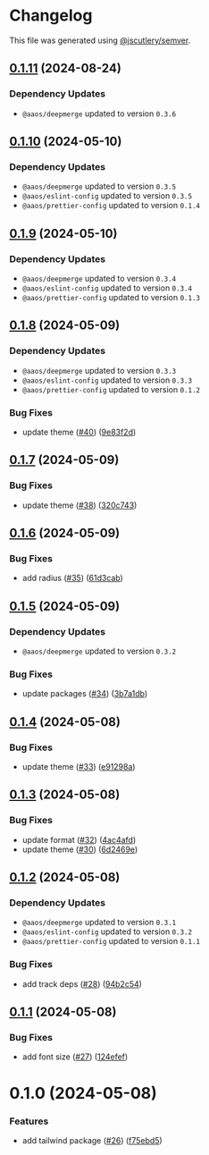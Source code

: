 # Changelog

This file was generated using [@jscutlery/semver](https://github.com/jscutlery/semver).

## [0.1.11](https://github.com/achieveagility/utils/compare/@aaos/tailwind-0.1.10...@aaos/tailwind-0.1.11) (2024-08-24)

### Dependency Updates

* `@aaos/deepmerge` updated to version `0.3.6`


## [0.1.10](https://github.com/achieveagility/utils/compare/@aaos/tailwind-0.1.9...@aaos/tailwind-0.1.10) (2024-05-10)

### Dependency Updates

* `@aaos/deepmerge` updated to version `0.3.5`
* `@aaos/eslint-config` updated to version `0.3.5`
* `@aaos/prettier-config` updated to version `0.1.4`


## [0.1.9](https://github.com/achieveagility/utils/compare/@aaos/tailwind-0.1.8...@aaos/tailwind-0.1.9) (2024-05-10)

### Dependency Updates

* `@aaos/deepmerge` updated to version `0.3.4`
* `@aaos/eslint-config` updated to version `0.3.4`
* `@aaos/prettier-config` updated to version `0.1.3`


## [0.1.8](https://github.com/achieveagility/utils/compare/@aaos/tailwind-0.1.7...@aaos/tailwind-0.1.8) (2024-05-09)

### Dependency Updates

* `@aaos/deepmerge` updated to version `0.3.3`
* `@aaos/eslint-config` updated to version `0.3.3`
* `@aaos/prettier-config` updated to version `0.1.2`

### Bug Fixes

* update theme ([#40](https://github.com/achieveagility/utils/issues/40)) ([9e83f2d](https://github.com/achieveagility/utils/commit/9e83f2d316daad4804be32ec7bb35961b39cdb92))



## [0.1.7](https://github.com/achieveagility/utils/compare/@aaos/tailwind-0.1.6...@aaos/tailwind-0.1.7) (2024-05-09)


### Bug Fixes

* update theme ([#38](https://github.com/achieveagility/utils/issues/38)) ([320c743](https://github.com/achieveagility/utils/commit/320c743d007ce8765a334be4e40a82e9957d4a8c))



## [0.1.6](https://github.com/achieveagility/utils/compare/@aaos/tailwind-0.1.5...@aaos/tailwind-0.1.6) (2024-05-09)


### Bug Fixes

* add radius ([#35](https://github.com/achieveagility/utils/issues/35)) ([61d3cab](https://github.com/achieveagility/utils/commit/61d3cababadb644ed03f69ea450d425c548247bb))



## [0.1.5](https://github.com/achieveagility/utils/compare/@aaos/tailwind-0.1.4...@aaos/tailwind-0.1.5) (2024-05-09)

### Dependency Updates

* `@aaos/deepmerge` updated to version `0.3.2`

### Bug Fixes

* update packages ([#34](https://github.com/achieveagility/utils/issues/34)) ([3b7a1db](https://github.com/achieveagility/utils/commit/3b7a1db3dd14468fe4af396f873d54db904a2434))



## [0.1.4](https://github.com/achieveagility/utils/compare/@aaos/tailwind-0.1.3...@aaos/tailwind-0.1.4) (2024-05-08)


### Bug Fixes

* update theme ([#33](https://github.com/achieveagility/utils/issues/33)) ([e91298a](https://github.com/achieveagility/utils/commit/e91298a35e37edc374c8b0265e31ce4ca6b30de9))



## [0.1.3](https://github.com/achieveagility/utils/compare/@aaos/tailwind-0.1.2...@aaos/tailwind-0.1.3) (2024-05-08)


### Bug Fixes

* update format ([#32](https://github.com/achieveagility/utils/issues/32)) ([4ac4afd](https://github.com/achieveagility/utils/commit/4ac4afd1ca09f71cac3572d01d50bf9d4c559486))
* update theme ([#30](https://github.com/achieveagility/utils/issues/30)) ([6d2469e](https://github.com/achieveagility/utils/commit/6d2469edcbdcc879cda493ce38516ecfd388013c))



## [0.1.2](https://github.com/achieveagility/utils/compare/@aaos/tailwind-0.1.1...@aaos/tailwind-0.1.2) (2024-05-08)

### Dependency Updates

* `@aaos/deepmerge` updated to version `0.3.1`
* `@aaos/eslint-config` updated to version `0.3.2`
* `@aaos/prettier-config` updated to version `0.1.1`

### Bug Fixes

* add track deps ([#28](https://github.com/achieveagility/utils/issues/28)) ([94b2c54](https://github.com/achieveagility/utils/commit/94b2c54575db73ee81f6161da303f3be1d2ea212))



## [0.1.1](https://github.com/achieveagility/utils/compare/@aaos/tailwind-0.1.0...@aaos/tailwind-0.1.1) (2024-05-08)


### Bug Fixes

* add font size ([#27](https://github.com/achieveagility/utils/issues/27)) ([124efef](https://github.com/achieveagility/utils/commit/124efef59e0b36fd11ddcadbd529e7ea82cbc6ad))



# 0.1.0 (2024-05-08)


### Features

* add tailwind package ([#26](https://github.com/achieveagility/utils/issues/26)) ([f75ebd5](https://github.com/achieveagility/utils/commit/f75ebd536228984370a9de2a274c165122f1b2b7))
